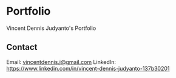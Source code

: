 # Portfolio
Vincent Dennis Judyanto's Portfolio

## Contact
Email: vincentdennis.j@gmail.com
LinkedIn: https://www.linkedin.com/in/vincent-dennis-judyanto-137b30201
